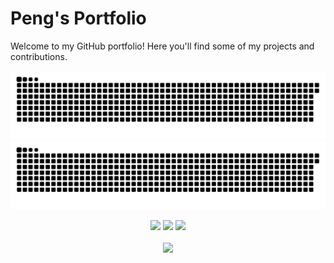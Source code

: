 ﻿# Peng's Portfolio

Welcome to my GitHub portfolio! Here you'll find some of my projects and contributions.

<div align="center">

![github contribution grid snake animation](https://raw.githubusercontent.com/pxuwei/pxuwei/main/github-contribution-grid-snake-dark.svg#gh-dark-mode-only)![github contribution grid snake animation](https://raw.githubusercontent.com/pxuwei/pxuwei/main/github-contribution-grid-snake.svg#gh-light-mode-only)

  <img height="50%" width="auto" src ="https://github-readme-stats.vercel.app/api?username=pxuwei&show_icons=true&count_private=true&theme=darcula&hide_border=true&hide=issues,contribs&bg_color=00000000">
  <img height="50%" width="auto" src ="https://github-readme-stats.vercel.app/api/top-langs/?username=pxuwei&layout=compact&hide_border=true&theme=darcula&bg_color=00000000&langs_count=6&hide=jupyter%20notebook,tex,css,php">
  <img src ="https://github-readme-streak-stats.herokuapp.com?user=pxuwei&theme=darcula&hide_border=true&background=FFFFFF00">
  <br>
  <br>
  <img src="https://komarev.com/ghpvc/?username=pxuwei&style=for-the-badge&color=orange">
</div>
